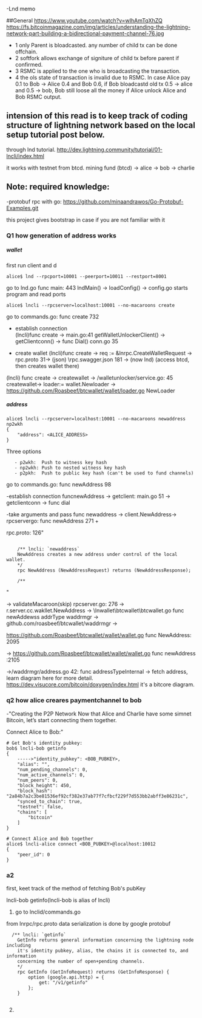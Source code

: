 -Lnd memo

 ##General
https://www.youtube.com/watch?v=wIhAmTqXhZQ
https://fs.bitcoinmagazine.com/img/articles/understanding-the-lightning-network-part-building-a-bidirectional-payment-channel-76.jpg

 - 1  only Parent is bloadcasted. any number of child tx can be done offchain.
 - 2  softfork allows exchange of signiture of child tx before parent if confirmed.
 - 3  RSMC is applied to the one who is broadcasting the transaction.
 - 4  the ols state of transaction is invalid due to RSMC. In case Alice pay 0.1 to Bob -> Alice 0.4 and Bob 0.6, if Bob bloadcastd old tx 0.5 -> alice and 0.5 -> bob, Bob still loose all the money if Alice unlock Alice and Bob RSMC output. 

## intension of this read is to keep track of coding structure of lightning network based on the local setup tutorial post below.


through lnd tutorial.
http://dev.lightning.community/tutorial/01-lncli/index.html

it works with testnet from btcd.
<testnet>
mining fund (btcd) -> alice -> bob -> charlie

## Note: required knowledge:
-protobuf rpc with go:
https://github.com/minaandrawos/Go-Protobuf-Examples.git

this project gives bootstrap in case if you are not familiar with it




### Q1 how generation of address works

##### wallet
first run client and d 


```
alice$ lnd --rpcport=10001 --peerport=10011 --restport=8001
```

go to lnd.go func main: 443
lndMain() -> loadConfig() -> config.go
starts program and read ports


```
alice$ lncli --rpcserver=localhost:10001 --no-macaroons create
```

go to commands.go: func create 732

- establish connection  
(lncli)func create -> main.go:41 getWalletUnlockerClient() -> getClientconn() -> func Dial() conn.go 35

- create wallet
(lncli)func create -> req := &lnrpc.CreateWalletRequest -> rpc.proto 31->
(json) \rpc.swagger.json 181 ->
(now lnd)  (access btcd, then creates wallet there)

(lncli) func create -> createwallet -> /walletunlocker/service.go: 45 createwallet->
loader:= wallet.Newloader ->
https://github.com/Roasbeef/btcwallet/wallet/loader.go NewLoader


##### address 

```
alice$ lncli --rpcserver=localhost:10001 --no-macaroons newaddress np2wkh
{
    "address": <ALICE_ADDRESS>
}
```

Three options 
```
   - p2wkh:  Push to witness key hash
   - np2wkh: Push to nested witness key hash
   - p2pkh:  Push to public key hash (can't be used to fund channels)

```


go  to commands.go: func newAddress 98

-establish connection
funcnewAddress -> getclient: main.go 51 -> getclientconn -> func dial

-take arguments and pass 
func newaddress -> client.NewAddress-> rpcservergo: func newAddress 271 + 

rpc.proto: 126"
```

    /** lncli: `newaddress`
    NewAddress creates a new address under control of the local wallet.
    */
    rpc NewAddress (NewAddressRequest) returns (NewAddressResponse);

    /**
```
"

-> validateMacaroon(skip) rpcserver.go: 276 ->  r.server.cc.wakllet.NewAddress -> \lnwallet\btcwallet\btcwallet.go func newAddewss addrType waddrmgr ->
github.com/roasbeef/btcwallet/waddrmgr -> 

https://github.com/Roasbeef/btcwallet/wallet/wallet.go func NewAddress: 2095

-> https://github.com/Roasbeef/btcwallet/wallet/wallet.go func newAddress :2105

->/waddrmgr/address.go 42: func addressTypeInternal
-> fetch address, learn diagram here for more detail.
https://dev.visucore.com/bitcoin/doxygen/index.html
it's a bitcore diagram.

### q2 how alice creares paymentchannel to bob

-"Creating the P2P Network
Now that Alice and Charlie have some simnet Bitcoin, let’s start connecting them together.

Connect Alice to Bob:"

```
# Get Bob's identity pubkey:
bob$ lncli-bob getinfo
{
    ----->"identity_pubkey": <BOB_PUBKEY>,
    "alias": "",
    "num_pending_channels": 0,
    "num_active_channels": 0,
    "num_peers": 0,
    "block_height": 450,
    "block_hash": "2a84b7a2c3be81536ef92cf382e37ab77f7cfbcf229f7d553bb2abff3e86231c",
    "synced_to_chain": true,
    "testnet": false,
    "chains": [
        "bitcoin"
    ]
}

# Connect Alice and Bob together
alice$ lncli-alice connect <BOB_PUBKEY>@localhost:10012
{
    "peer_id": 0
}

```

### a2

first, keet track of the method of fetching Bob's pubKey

lncli-bob getinfo(lncli-bob is alias of lncli)

1. go to lnclid/commands.go 



from lnrpc/rpc.proto
data serialization is done by google protobuf

```
  /** lncli: `getinfo`
    GetInfo returns general information concerning the lightning node including
    it's identity pubkey, alias, the chains it is connected to, and information
    concerning the number of open+pending channels.
    */
    rpc GetInfo (GetInfoRequest) returns (GetInfoResponse) {
        option (google.api.http) = {
            get: "/v1/getinfo"
        };
    }


```


2. 
